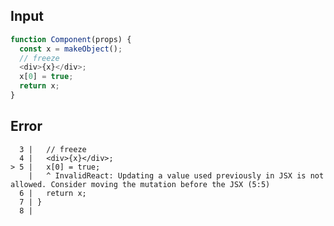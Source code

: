 
## Input

```javascript
function Component(props) {
  const x = makeObject();
  // freeze
  <div>{x}</div>;
  x[0] = true;
  return x;
}

```


## Error

```
  3 |   // freeze
  4 |   <div>{x}</div>;
> 5 |   x[0] = true;
    |   ^ InvalidReact: Updating a value used previously in JSX is not allowed. Consider moving the mutation before the JSX (5:5)
  6 |   return x;
  7 | }
  8 |
```
          
      